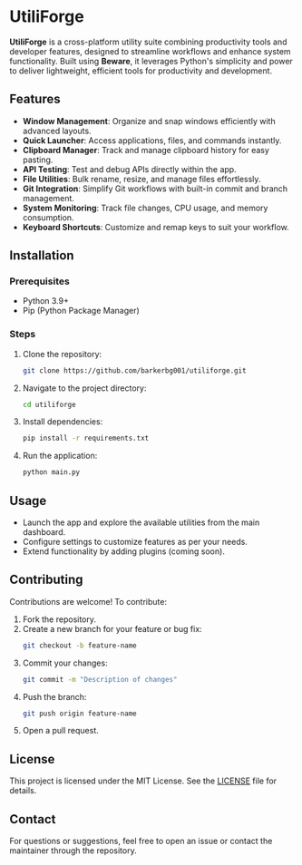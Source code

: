 # UtiliForge

**UtiliForge** is a cross-platform utility suite combining productivity tools and developer features, designed to streamline workflows and enhance system functionality. Built using **Beware**, it leverages Python's simplicity and power to deliver lightweight, efficient tools for productivity and development.

## Features

- **Window Management**: Organize and snap windows efficiently with advanced layouts.
- **Quick Launcher**: Access applications, files, and commands instantly.
- **Clipboard Manager**: Track and manage clipboard history for easy pasting.
- **API Testing**: Test and debug APIs directly within the app.
- **File Utilities**: Bulk rename, resize, and manage files effortlessly.
- **Git Integration**: Simplify Git workflows with built-in commit and branch management.
- **System Monitoring**: Track file changes, CPU usage, and memory consumption.
- **Keyboard Shortcuts**: Customize and remap keys to suit your workflow.

## Installation

### Prerequisites
- Python 3.9+
- Pip (Python Package Manager)

### Steps
1. Clone the repository:
   ```bash
   git clone https://github.com/barkerbg001/utiliforge.git
   ```
2. Navigate to the project directory:
   ```bash
   cd utiliforge
   ```
3. Install dependencies:
   ```bash
   pip install -r requirements.txt
   ```
4. Run the application:
   ```bash
   python main.py
   ```

## Usage

- Launch the app and explore the available utilities from the main dashboard.
- Configure settings to customize features as per your needs.
- Extend functionality by adding plugins (coming soon).

## Contributing

Contributions are welcome! To contribute:
1. Fork the repository.
2. Create a new branch for your feature or bug fix:
   ```bash
   git checkout -b feature-name
   ```
3. Commit your changes:
   ```bash
   git commit -m "Description of changes"
   ```
4. Push the branch:
   ```bash
   git push origin feature-name
   ```
5. Open a pull request.

## License

This project is licensed under the MIT License. See the [LICENSE](LICENSE) file for details.

## Contact

For questions or suggestions, feel free to open an issue or contact the maintainer through the repository.

